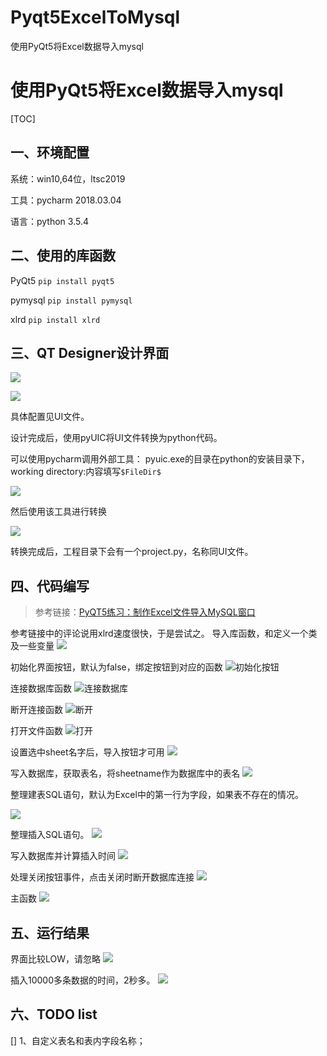 # Pyqt5ExcelToMysql
使用PyQt5将Excel数据导入mysql

# 使用PyQt5将Excel数据导入mysql

[TOC]

## 一、环境配置

系统：win10,64位，ltsc2019

工具：pycharm 2018.03.04

<!--more-->

语言：python 3.5.4

## 二、使用的库函数



PyQt5  `pip install pyqt5`

pymysql `pip install pymysql`

xlrd	`pip install xlrd`

## 三、QT Designer设计界面

![](https://img.rayu.me/2019/03/359316014.png)

![](https://img.rayu.me/2019/03/3198127376.png)

具体配置见UI文件。

设计完成后，使用pyUIC将UI文件转换为python代码。

可以使用pycharm调用外部工具：
pyuic.exe的目录在python的安装目录下，working directory:内容填写`$FileDir$`

![](https://img.rayu.me/2019/03/2259217360.png)

然后使用该工具进行转换

![](https://img.rayu.me/2019/03/1732376612.png)

转换完成后，工程目录下会有一个project.py，名称同UI文件。

## 四、代码编写

> 参考链接：[PyQT5练习：制作Excel文件导入MySQL窗口](https://zhuanlan.zhihu.com/p/54867294)

参考链接中的评论说用xlrd速度很快，于是尝试之。
导入库函数，和定义一个类及一些变量
![](https://img.rayu.me/2019/03/1294301532.png)

初始化界面按钮，默认为false，绑定按钮到对应的函数
![初始化按钮](https://img.rayu.me/2019/03/856615813.png)

连接数据库函数
![连接数据库](https://img.rayu.me/2019/03/4048418983.png)

断开连接函数
![断开](https://img.rayu.me/2019/03/2914372686.png)

打开文件函数
![打开](https://img.rayu.me/2019/03/137168773.png)

设置选中sheet名字后，导入按钮才可用
![](https://img.rayu.me/2019/03/86425240.png)

写入数据库，获取表名，将sheetname作为数据库中的表名
![](https://img.rayu.me/2019/03/209013864.png)

整理建表SQL语句，默认为Excel中的第一行为字段，如果表不存在的情况。

![](https://img.rayu.me/2019/03/2677207670.png)

整理插入SQL语句。
![](https://img.rayu.me/2019/03/1276142188.png)

写入数据库并计算插入时间
![](https://img.rayu.me/2019/03/1774937210.png)

处理关闭按钮事件，点击关闭时断开数据库连接
![](https://img.rayu.me/2019/03/761226418.png)

主函数
![](https://img.rayu.me/2019/03/2230780151.png)

## 五、运行结果
界面比较LOW，请忽略
![](https://img.rayu.me/2019/03/2663345438.png)

插入10000多条数据的时间，2秒多。
![](https://img.rayu.me/2019/03/2234676904.png)

## 六、TODO list
[] 1、自定义表名和表内字段名称；
